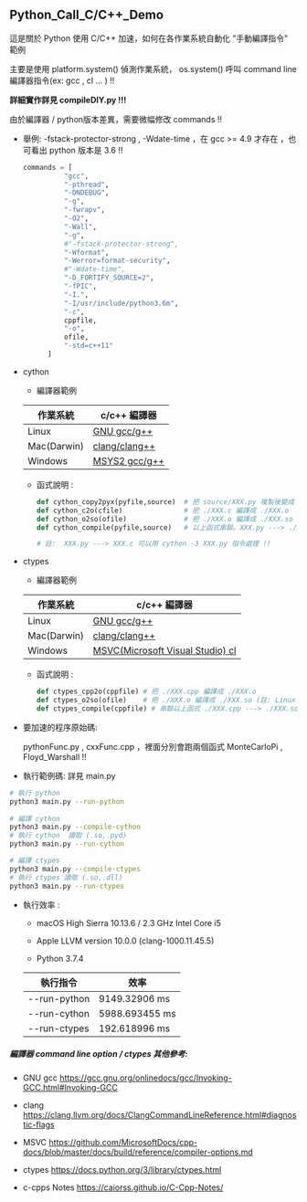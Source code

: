 ## Python_Call_C/C++_Demo

這是關於 Python 使用 C/C++ 加速，如何在各作業系統自動化 "手動編譯指令" 範例

主要是使用 platform.system() 偵測作業系統， os.system() 呼叫 command line 編譯器指令(ex: gcc , cl ... ) !!

**詳細實作詳見 compileDIY.py !!!**

由於編譯器 / python版本差異，需要微幅修改 commands !!

- 舉例:  -fstack-protector-strong , -Wdate-time ，在 gcc >= 4.9 才存在 ，也可看出 python 版本是 3.6 !!

  ```python
  commands = [
  			"gcc",
  			"-pthread",
  			"-DNDEBUG",
  			"-g",
  			"-fwrapv",
  			"-O2",
  			"-Wall",
  			"-g",
  			#"-fstack-protector-strong",
  			"-Wformat",
  			"-Werror=format-security",
  			#"-Wdate-time",
  			"-D_FORTIFY_SOURCE=2", 
  			"-fPIC",
  			"-I.",
  			"-I/usr/include/python3.6m",
  			"-c",
  			cppfile,
  			"-o",
  			ofile,
  			"-std=c++11"
  		]
  ```

  

- cython 

  - 編譯器範例

  | 作業系統    | c/c++ 編譯器                             |
  | ----------- | ---------------------------------------- |
  | Linux       | [GNU gcc/g++](https://gcc.gnu.org/)      |
  | Mac(Darwin) | [clang/clang++](https://clang.llvm.org/) |
  | Windows     | [MSYS2 gcc/g++](https://www.msys2.org/)  |

  - 函式說明 : 

    ```python
    def cython_copy2pyx(pyfile,source)  # 把 source/XXX.py 複製後變成 ./XXX.py 並改名為 XXX.pyx
    def cython_c2o(cfile)               # 把 ./XXX.c 編譯成 ./XXX.o
    def cython_o2so(ofile)              # 把 ./XXX.o 編譯成 ./XXX.so or ./XXX.pyd
    def cython_compile(pyfile,source)   # 以上函式串聯。XXX.py ---> ./XXX.so or ./XXX.pyd 的流程
    
    # 註:  XXX.py ---> XXX.c 可以用 cython -3 XXX.py 指令處理 !!
    ```

    

- ctypes

  - 編譯器範例

  | 作業系統    | c/c++ 編譯器                                                 |
  | ----------- | ------------------------------------------------------------ |
  | Linux       | [GNU gcc/g++](https://gcc.gnu.org/)                          |
  | Mac(Darwin) | [clang/clang++](https://clang.llvm.org/)                     |
  | Windows     | [MSVC(Microsoft Visual Studio) cl](https://docs.microsoft.com/zh-tw/cpp/build/reference/compiler-options?view=vs-2019) |

  - 函式說明 :

    ```python
    def ctypes_cpp2o(cppfile) # 把 ./XXX.cpp 編譯成 ./XXX.o
    def ctypes_o2so(ofile)    # 把 ./XXX.o 編譯成 ./XXX.so (註: Linux , Darwin 限定)
    def ctypes_compile(cppfile) # 串聯以上函式 ./XXX.cpp ---> ./XXX.so , ./XXX.dll
    ```



- 要加速的程序原始碼:

  pythonFunc.py , cxxFunc.cpp ，裡面分別會跑兩個函式 MonteCarloPi , Floyd_Warshall !!

- 執行範例碼:  詳見 main.py

```bash
# 執行 python 
python3 main.py --run-python 
 
# 編譯 cython
python3 main.py --compile-cython
# 執行 cython  讀取 (.so,.pyd)
python3 main.py --run-cython

# 編譯 ctypes  
python3 main.py --compile-ctypes
# 執行 ctypes 讀取 (.so,.dll)
python3 main.py --run-ctypes
```



- 執行效率 : 

  - macOS High Sierra 10.13.6 / 2.3 GHz Intel Core i5 

  - Apple LLVM version 10.0.0 (clang-1000.11.45.5) 

  - Python 3.7.4

  | 執行指令     | 效率           |
  | ------------ | -------------- |
  | --run-python | 9149.32906 ms  |
  | --run-cython | 5988.693455 ms |
  | --run-ctypes | 192.618996 ms  |

  

##### 編譯器 command line option / ctypes 其他參考:

- GNU gcc  <https://gcc.gnu.org/onlinedocs/gcc/Invoking-GCC.html#Invoking-GCC>
- clang <https://clang.llvm.org/docs/ClangCommandLineReference.html#diagnostic-flags> 
- MSVC <https://github.com/MicrosoftDocs/cpp-docs/blob/master/docs/build/reference/compiler-options.md>

- ctypes https://docs.python.org/3/library/ctypes.html
- c-cpps Notes https://caiorss.github.io/C-Cpp-Notes/











